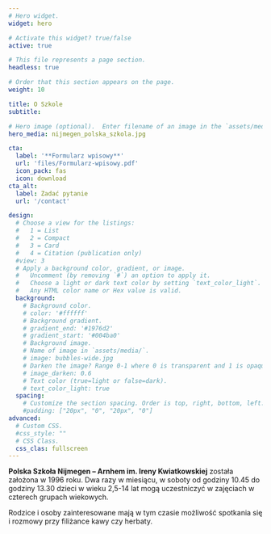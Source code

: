 ```yaml
---
# Hero widget.
widget: hero

# Activate this widget? true/false
active: true

# This file represents a page section.
headless: true

# Order that this section appears on the page.
weight: 10

title: O Szkole
subtitle:

# Hero image (optional).  Enter filename of an image in the `assets/media/` folder.
hero_media: nijmegen_polska_szkola.jpg

cta:
  label: '**Formularz wpisowy**'
  url: 'files/Formularz-wpisowy.pdf'
  icon_pack: fas
  icon: download
cta_alt:
  label: Zadać pytanie
  url: '/contact'

design:
  # Choose a view for the listings:
  #   1 = List
  #   2 = Compact
  #   3 = Card
  #   4 = Citation (publication only)
  #view: 3
  # Apply a background color, gradient, or image.
  #   Uncomment (by removing `#`) an option to apply it.
  #   Choose a light or dark text color by setting `text_color_light`.
  #   Any HTML color name or Hex value is valid.
  background:
    # Background color.
    # color: '#ffffff'
    # Background gradient.
    # gradient_end: '#1976d2'
    # gradient_start: '#004ba0'
    # Background image.
    # Name of image in `assets/media/`.
    # image: bubbles-wide.jpg
    # Darken the image? Range 0-1 where 0 is transparent and 1 is opaque.
    # image_darken: 0.6 
    # Text color (true=light or false=dark).
    # text_color_light: true
  spacing:
    # Customize the section spacing. Order is top, right, bottom, left.
    #padding: ["20px", "0", "20px", "0"]
advanced:
  # Custom CSS.
  #css_style: ""
  # CSS Class.
  css_clas: fullscreen
---
```


**Polska Szkoła Nijmegen – Arnhem im. Ireny Kwiatkowskiej** została założona w 1996 roku. Dwa razy w miesiącu, w soboty od godziny 10.45 do godziny 13.30 dzieci w wieku 2,5-14 lat mogą uczestniczyć w zajęciach w czterech grupach wiekowych. 

Rodzice i osoby zainteresowane mają w tym czasie możliwość spotkania się i rozmowy przy filiżance kawy czy herbaty.
